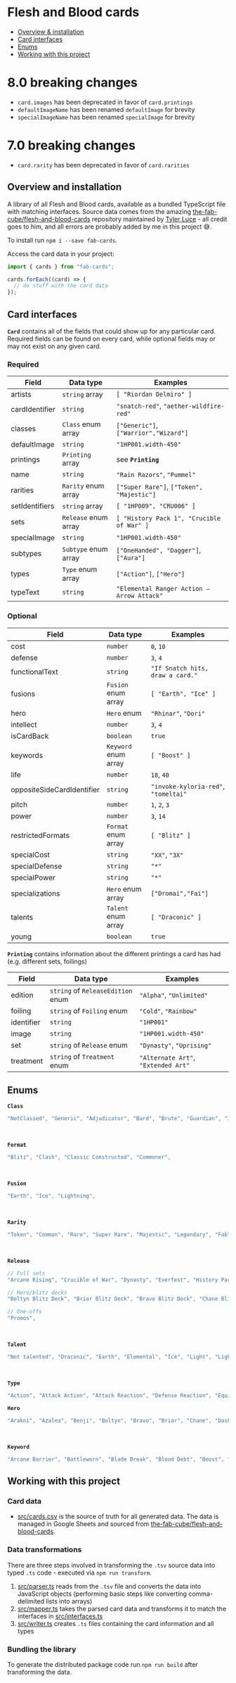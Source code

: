 # Flesh and Blood cards

- [Overview & installation](#overview-and-installation)
- [Card interfaces](#card-interfaces)
- [Enums](#enums)
- [Working with this project](#working-with-this-project)

# 8.0 breaking changes

- `card.images` has been deprecated in favor of `card.printings`
- `defaultImageName` has been renamed `defaultImage` for brevity
- `specialImageName` has been renamed `specialImage` for brevity

# 7.0 breaking changes

- `card.rarity` has been deprecated in favor of `card.rarities`

## Overview and installation

A library of all Flesh and Blood cards, available as a bundled TypeScript file with matching interfaces. Source data comes from the amazing [the-fab-cube/flesh-and-blood-cards](https://github.com/the-fab-cube/flesh-and-blood-cards) repository maintained by [Tyler Luce](https://github.com/luceleaftea) - all credit goes to him, and all errors are probably added by me in this project 😅.

To install run `npm i --save fab-cards`.

Access the card data in your project:

```ts
import { cards } from "fab-cards";

cards.forEach((card) => {
  // do stuff with the card data
});
```

## Card interfaces

**`Card`** contains all of the fields that could show up for any particular card. Required fields can be found on every card, while optional fields may or may not exist on any given card.

### Required

| Field          | Data type            | Examples                                   |
| -------------- | -------------------- | ------------------------------------------ |
| artists        | `string` array       | `[ "Riordan Delmiro" ]`                    |
| cardIdentifier | `string`             | `"snatch-red"`, `"aether-wildfire-red"`    |
| classes        | `Class` enum array   | `["Generic"]`, `["Warrior","Wizard"]`      |
| defaultImage   | `string`             | `"1HP001.width-450"`                       |
| printings      | `Printing` array     | see **`Printing`**                         |
| name           | `string`             | `"Rain Razors"`, `"Pummel"`                |
| rarities       | `Rarity` enum array  | `["Super Rare"]`, `["Token", "Majestic"]`  |
| setIdentifiers | `string` array       | `[ "1HP009", "CRU006" ]`                   |
| sets           | `Release` enum array | `[ "History Pack 1", "Crucible of War" ]`  |
| specialImage   | `string`             | `"1HP001.width-450"`                       |
| subtypes       | `Subtype` enum array | `["OneHanded", "Dagger"]`, `["Aura"]`      |
| types          | `Type` enum array    | `["Action"]`, `["Hero"]`                   |
| typeText       | `string`             | `"Elemental Ranger Action – Arrow Attack"` |

### Optional

| Field                      | Data type            | Examples                             |
| -------------------------- | -------------------- | ------------------------------------ |
| cost                       | `number`             | `0`, `10`                            |
| defense                    | `number`             | `3`, `4`                             |
| functionalText             | `string`             | `"If Snatch hits, draw a card."`     |
| fusions                    | `Fusion` enum array  | `[ "Earth", "Ice" ]`                 |
| hero                       | `Hero` enum          | `"Rhinar"`, `"Dori"`                 |
| intellect                  | `number`             | `3`, `4`                             |
| isCardBack                 | `boolean`            | `true`                               |
| keywords                   | `Keyword` enum array | `[ "Boost" ]`                        |
| life                       | `number`             | `18`, `40`                           |
| oppositeSideCardIdentifier | `string`             | `"invoke-kyloria-red"`, `"tomeltai"` |
| pitch                      | `number`             | `1`, `2`, `3`                        |
| power                      | `number`             | `3`, `14`                            |
| restrictedFormats          | `Format` enum array  | `[ "Blitz" ]`                        |
| specialCost                | `string`             | `"XX"`, `"3X"`                       |
| specialDefense             | `string`             | `"*"`                                |
| specialPower               | `string`             | `"*"`                                |
| specializations            | `Hero` enum array    | `["Dromai","Fai"]`                   |
| talents                    | `Talent` enum array  | `[ "Draconic" ]`                     |
| young                      | `boolean`            | `true`                               |

**`Printing`** contains information about the different printings a card has had (e.g. different sets, foilings)

| Field      | Data type                         | Examples                            |
| ---------- | --------------------------------- | ----------------------------------- |
| edition    | `string` of `ReleaseEdition` enum | `"Alpha"`, `"Unlimited"`            |
| foiling    | `string` of `Foiling` enum        | `"Cold"`, `"Rainbow"`               |
| identifier | `string`                          | `"1HP001"`                          |
| image      | `string`                          | `"1HP001.width-450"`                |
| set        | `string` of `Release` enum        | `"Dynasty"`, `"Uprising"`           |
| treatment  | `string` of `Treatment` enum      | `"Alternate Art"`, `"Extended Art"` |

## Enums

**`Class`**

```ts
"NotClassed", "Generic", "Adjudicator", "Bard", "Brute", "Guardian", "Illusionist", "Mechanologist", "Merchant", "Ninja", "Ranger", "Runeblade", "Shapeshifter", "Warrior", "Wizard",
```

<br/>

**`Format`**

```ts
"Blitz", "Clash", "Classic Constructed", "Commoner",
```

<br/>

**`Fusion`**

```ts
"Earth", "Ice", "Lightning",
```

<br/>

**`Rarity`**

```ts
"Token", "Common", "Rare", "Super Rare", "Majestic", "Legendary", "Fabled", "Promo",
```

<br/>

**`Release`**

```ts
// Full sets
"Arcane Rising", "Crucible of War", "Dynasty", "Everfest", "History Pack 1", "Monarch", "Tales of Aria", "Uprising", "Welcome to Rathe",

// Hero/blitz decks
"Boltyn Blitz Deck", "Briar Blitz Deck", "Bravo Blitz Deck", "Chane Blitz Deck", "Classic Battles: Rhinar vs Dorinthea", "Dorinthea Hero Deck", "Ira Welcome Deck", "Katsu Hero Deck", "LeviaBlitzDeck", "Lexi Blitz Deck", "Oldhim Blitz Deck", "Prism Blitz Deck", "Rhinar Hero Deck",

// One-offs
"Promos",
```

<br/>

**`Talent`**

```ts
"Not talented", "Draconic", "Earth", "Elemental", "Ice", "Light", "Lightning", "Royal", "Shadow",
```

<br/>

**`Type`**

```ts
"Action", "Attack Action", "Attack Reaction", "Defense Reaction", "Equipment", "Hero", "Instant", "Mentor", "Resource", "Token", "Weapon",
```

**`Hero`**

```ts
"Arakni", "Azalea", "Benji", "Boltyn", "Bravo", "Briar", "Chane", "Dash", "Data Doll", "Dorinthea", "Emperor", "Genis Wotchuneed", "Ira", "Iyslander", "Kano", "Kassai", "Katsu", "Kavdaen", "Kayo", "Levia", "Lexi", "Oldhim", "Prism", "Rhinar", "Ruu’di", "Shiyana", "Taylor", "Valda", "Viserai", "Yorick",
```

<br/>

**`Keyword`**

```ts
"Arcane Barrier", "Battleworn", "Blade Break", "Blood Debt", "Boost", "Channel", "Charge", "Combo", "Crush", "Dominate", "Essence", "Freeze", "Fusion", "Go Again", "Heave", "Intimidate", "Legendary", "Mentor", "Negate", "Opt", "Phantasm", "Reload", "Reprise", "Specialization", "Spectra", "Spellvoid", "Temper", "Thaw", "Unfreeze",
```

## Working with this project

### Card data

- [src/cards.csv](src/cards.csv) is the source of truth for all generated data. The data is managed in Google Sheets and sourced from [the-fab-cube/flesh-and-blood-cards](https://github.com/the-fab-cube/flesh-and-blood-cards).

### Data transformations

There are three steps involved in transforming the `.tsv` source data into typed `.ts` code - executed via `npm run transform`.

1. [src/parser.ts](src/parser.ts) reads from the `.tsv` file and converts the data into JavaScript objects (performing basic steps like converting comma-delimited lists into arrays)
1. [src/mapper.ts](src/mapper.ts) takes the parsed card data and transforms it to match the interfaces in [src/interfaces.ts](src/interfaces.ts)
1. [src/writer.ts](src/writer.ts) creates `.ts` files containing the card information and all types

### Bundling the library

To generate the distributed package code run `npm run build` after transforming the data.
